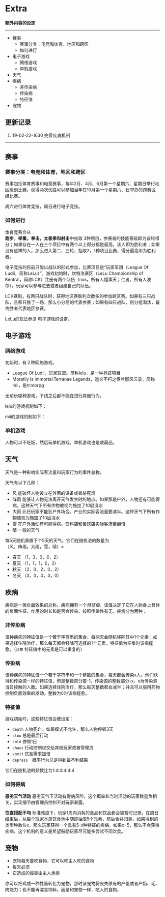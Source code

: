 # Extra

**额外内容的设定**

---

- 赛事
  - 赛事分类：电竞和体育，地区和跨区
  - 如何进行
- 电子游戏
  - 网络游戏
  - 单机游戏
- 天气
- 疾病
  - 非传染病
  - 传染病
  - 特征值
- 宠物

## 更新记录

1. 19-02-22-1630 完善疾病机制

---

## 赛事

### 赛事分类：电竞和体育，地区和跨区

赛事包括体育赛事和电竞赛事，每年2月、4月、6月第一个星期六、星期日举行地区级别比赛，获得两次优胜可以参加当年在10月第一个星期六、日举办的跨赛区级比赛。

周六进行体育竞技，周日进行电子竞技。

### 如何进行

体育竞赛会从  
**跑步，举重，拳击，太极拳和射击**中抽取 3种项目，参赛者的技能等级即为该轮得分；如果存在一人在三个项目中有两个以上得分都是最高。该人即为胜利者；如果没有这样的人，那么进入第二、三轮，抽取2，1种项目比赛，得分最高即为胜利者。

电子竞技的目前只能以战队的形式参加，比赛项目是“玩家军团（League Of Ludii，简称LeLu）”。游戏初始时，坎特洛赛区（LeLu Championship of Kentral，简称LCK）注册有两个队伍（nos，所有人程事天；仁者，所有人波尔），玩家可以参与进去或者组建自己的队伍。

LCK赛制，有两只战队时，获得地区赛胜利次数多的参加跨区赛。如果有三只战队，且都只胜了一场，那么小分高的代表参赛；如果有四只战队，则分组淘汰，最终胜者代表地区参赛。

LeLu的玩法参见 电子游戏的设定。

## 电子游戏
### 网络游戏

初始时，有２种网络游戏。

- League Of Ludii，玩家联盟。简称lelu，是一种竞技项目
- Moratily Is Immortal:Terranae Legends，道义不朽之泰兰那风云录，简称mii，是mmorpg

无论玩哪种游戏，下线之后都不能在进行其他行为。

lelu的游戏机制如下：

mii的游戏机制如下：



### 单机游戏

人物可以不吃饭，然后玩单机游戏。单机游戏也是收藏品。


## 天气

天气是一种影响实际客流量和玩家行为的事件总称。

天气有以下几种：

- 风 能破坏人物设立在外面的设备或者杀死鸡
- 阵雨 能够让人物无法离开天气发生时的地点。如果那是户外，人物还有可能得病。这种天气下所有作物被视为施加了10层浇水
- 大雨 此日玩家不能到户外场合。产业的实际客流量要减半。这种天气下所有作物被视为施加了10层浇水
- 雪 在户外活动有可能得病。饮料店和餐饮店实际客流量翻倍
- 晴 一般的天气

每5天随机重置下个5天的天气，它们在随机池的数量为  
（风，阵雨，大雨，雪，晴）=

- 春天 （1，3，0，0，2）  
- 夏天 （1，1，1，0，3）
- 秋天 （2，0，2，0，2）
- 冬天 （3，0，0，3，0）

## 疾病

疾病是一类负面效果的总称。疾病拥有一个*特征值*，该值决定了它在人物身上具体的负面性征、作用的时长和是否会传染。按照传染性有无，疾病分为两种：

### 非传染病
该种疾病的特征值是一个若干字符串的集合，每两天会随机移除其中1个元素；如果选择住院治疗，那么每天都会移除可选择的1个元素。特征值为空集时该病痊愈。（`注意` 特征值中的元素是可以重复的）

### 传染病
该种疾病的特征值一个若干字符串和一个整数的集合，每天都会传染x人，他们获得和传染源一样的特征值，但是整数部分要-1，传染源的整数部分-x，x为传染源当日接触的人数。如果选择住院治疗，那么每天整数都会减半；并且可以服用药物控制负面效果的发动。整数为0时该病痊愈。


### 特征值

游戏初始时，这些特征值会被设定：

- `death` 人物死亡。如果模式不允许，那么人物停顿3天
- `slow` 总是最后行动
- `cold` 停顿1日
- `chaos` 行动控制权交给其他玩家或者管理员
- `vomit` 饮食需求加倍
- `depress`　概率行为总是得到最不利结果

它们在随机池的频数比为1:4:4:4:4:4

### 如何得病

**恶劣天气活动**
恶劣天气下活动有得病风险，这个概率和当时活动的玩家数量负相关，实现细节由管理员控制不对玩家暴露。

**饮食搭配不均**
标准难度下，玩家1周内消耗的食品和饮品都会被暂时记录，在周日结束后，从每个玩家本周饮食池中随即抽取5个元素，然后合并归类，如果得到的类型种数位x，那么玩家获得一个具有5-x种特征的疾病。如果x=5，那么不会获得疾病。这个机制的意义是希望鼓励玩家尽可能多尝试不同饮食。

## 宠物

- 宠物每天要吃食物，它可以吃主人吃的食物
- 每天必须
- 它造成的侵害由主人承担

你可以把鸡或一种牲畜转化为宠物，那时该宠物将丧失原有的产蛋或者产奶、毛、肉能力；也不能再喂食饲料，而是和宠物一样，吃人的食物。





